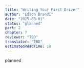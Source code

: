 ```yaml
---
title: "Writing Your First Driver"
author: "Edson Brandi"
date: "2025-08-01"
status: "planned"
part: 2
chapter: 7
reviewer: "TBD"
translator: "TBD"
estimatedReadTime: 28
---
```


planned

